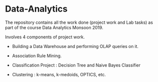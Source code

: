 # Data-Analytics

The repository contains all the work done (project work and Lab tasks) as part of the course Data Analytics Monsoon 2019.

Involves 4 components of project work.

- Building a Data Warehouse and performing OLAP queries on it.

- Association Rule Mining.

- Classification Project : Decision Tree and Naive Bayes Classifier

- Clustering : k-means, k-medoids, OPTICS, etc. 
